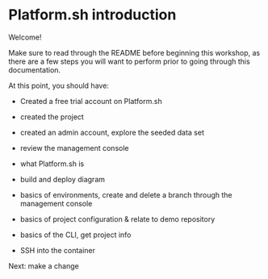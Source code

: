 # Platform.sh introduction

Welcome!

Make sure to read through the README before beginning this workshop, as there are a few steps you will want to perform prior to going through this documentation. 

At this point, you should have:

- Created a free trial account on Platform.sh
- created the project
- created an admin account, explore the seeded data set

- review the management console
- what Platform.sh is
- build and deploy diagram
- basics of environments, create and delete a branch through the management console
- basics of project configuration & relate to demo repository
- basics of the CLI, get project info
- SSH into the container

Next: make a change